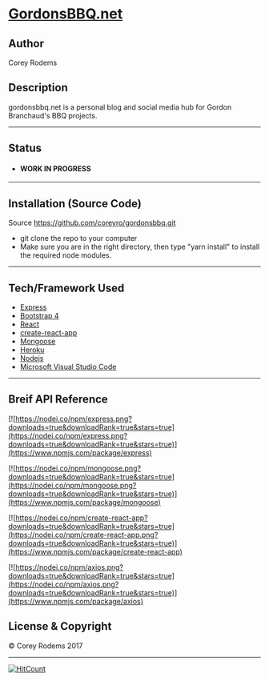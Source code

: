 # [GordonsBBQ.net](https://gordonsbbq.herokuapp.com/ "gordonsbbq test server")

## Author
Corey Rodems

## Description
gordonsbbq.net is a personal blog and social media hub for Gordon Branchaud's BBQ projects.


---
## Status
- #### WORK IN PROGRESS

---
## Installation (Source Code)
Source https://github.com/coreyro/gordonsbbq.git
- git clone the repo to your computer
- Make sure you are in the right directory, then type "yarn install" to install the required node modules. 

---
## Tech/Framework Used

- [Express](https://expressjs.com/ "express")
- [Bootstrap 4](http://getbootstrap.com/ "bootstrap")
- [React](https://reactjs.org/ "react")
- [create-react-app](https://github.com/facebookincubator/create-react-app "create-react-app")
- [Mongoose](http://mongoosejs.com/ "mongoose")
- [Heroku](https://heroku.com "heroku")
- [Nodejs](https://nodejs.org/en/ "Nodejs")
- [Microsoft Visual Studio Code](https://code.visualstudio.com/ "Visual Studio Code")


---
## Breif API Reference
[![https://nodei.co/npm/express.png?downloads=true&downloadRank=true&stars=true](https://nodei.co/npm/express.png?downloads=true&downloadRank=true&stars=true)](https://www.npmjs.com/package/express)

[![https://nodei.co/npm/mongoose.png?downloads=true&downloadRank=true&stars=true](https://nodei.co/npm/mongoose.png?downloads=true&downloadRank=true&stars=true)](https://www.npmjs.com/package/mongoose)

[![https://nodei.co/npm/create-react-app?downloads=true&downloadRank=true&stars=true](https://nodei.co/npm/create-react-app.png?downloads=true&downloadRank=true&stars=true)](https://www.npmjs.com/package/create-react-app)

[![https://nodei.co/npm/axios.png?downloads=true&downloadRank=true&stars=true](https://nodei.co/npm/axios.png?downloads=true&downloadRank=true&stars=true)](https://www.npmjs.com/package/axios)



## License & Copyright
© Corey Rodems 2017


---

[![HitCount](http://hits.dwyl.io/coreyro/gordonsbbq.svg)](http://hits.dwyl.io/coreyro/gordonsbbq)

